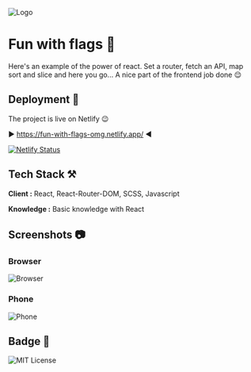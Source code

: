 
![Logo](https://i.ibb.co/DWWtY7j/sheldon.jpg)


# Fun with flags 🏴

Here's an example of the power of react. Set a router, fetch an API, map sort and slice and here you go... A nice part of the frontend job done 😌
## Deployment 🛫

The project is live on Netlify 😉

▶️ https://fun-with-flags-omg.netlify.app/ ◀️


[![Netlify Status](https://api.netlify.com/api/v1/badges/d835bf33-1750-4c08-abe5-b4c0083b765a/deploy-status)](https://app.netlify.com/sites/fun-with-flags-omg/deploys)
## Tech Stack ⚒️

**Client :** React, React-Router-DOM, SCSS, Javascript

**Knowledge :** Basic knowledge with React
## Screenshots 📷

### Browser

![Browser](https://i.ibb.co/j3hbRsQ/browser.webp)


### Phone

![Phone](https://i.ibb.co/F3gtVRH/mobile.webp)




## Badge 🥇


![MIT License](https://img.shields.io/github/languages/code-size/Pierre747/Fun-With-Flags)